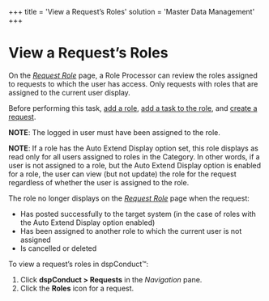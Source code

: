 +++
title = 'View a Request’s Roles'
solution = 'Master Data Management'
+++

# View a Request’s Roles

On the <span style="font-style: italic;">[Request
Role](../Page_Desc/Request_Role_H.htm)</span> page, a Role Processor can
review the roles assigned to requests to which the user has access. Only
requests with roles that are assigned to the current user display.

Before performing this task, [add a role](Add_a_Role.htm), [add a task
to the role](Add_a_Task_to_a_Role.htm), and [create a
request](Create_a_Request.htm).

<span style="font-weight: bold;">NOTE</span>: The logged in user must
have been assigned to the role.

<span style="font-weight: bold;">NOTE</span>: If a role has the Auto
Extend Display option set, this role displays as read only for all users
assigned to roles in the Category. In other words, if a user is not
assigned to a role, but the Auto Extend Display option is enabled for a
role, the user can view (but not update) the role for the request
regardless of whether the user is assigned to the role.

The role no longer displays on the
<span style="font-style: italic;">[Request
Role](../Page_Desc/Request_Role_H.htm)</span> page when the request:

  - Has posted successfully to the target system (in the case of roles
    with the Auto Extend Display option enabled)
  - Has been assigned to another role to which the current user is not
    assigned
  - Is cancelled or deleted

To view a request’s roles in dspConduct™:

1.  Click <span style="font-weight: bold;">dspConduct \> Requests</span>
    in the <span style="font-style: italic;">Navigation</span> pane.
2.  Click the <span style="font-weight: bold;">Roles</span> icon for a
    request.
